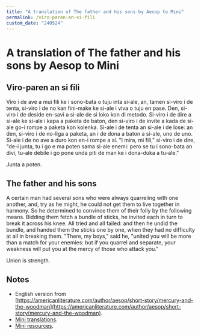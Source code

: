 ```yaml
---
title: "A translation of The father and his sons by Aesop to Mini"
permalink: /viro-paren-an-si-fili
custom_date: "240524"
---
```


# A translation of The father and his sons by Aesop to Mini

## Viro-paren an si fili

Viro i de ave a mui fili ke i sono-bata o tuju inta si-ale, an, tamen si-viro i de tenta, si-viro i de no kan fini-make ke si-ale i viva o tuju en pase. Den, si-viro i de deside en-savi a si-ale de si loko kon di metodo. Si-viro i de dire a si-ale ke si-ale i kapa a paketa de baton, den si-viro i de invite a kada de si-ale go-i rompe a paketa kon kolenka. Si-ale i de tenta an si-ale i de lose: an den, si-viro i de no-liga a paketa, an i de dona a baton a si-ale, uno de uno. Si-ale i de no ave a duro kon en-i rompe a si. "I mira, mi fili," si-viro i de dire, "de-i junta, tu i go e ma poten sama si-ale enemi: pero se tu i sono-bata an divi, tu-ale debile i go pone unda piti de man ke i dona-duka a tu-ale."

Junta a poten.

## The father and his sons

A certain man had several sons who were always quarreling with one another, and, try as he might, he could not get them to live together in harmony. So he determined to convince them of their folly by the following means. Bidding them fetch a bundle of sticks, he invited each in turn to break it across his knee. All tried and all failed: and then he undid the bundle, and handed them the sticks one by one, when they had no difficulty at all in breaking them. "There, my boys," said he, "united you will be more than a match for your enemies: but if you quarrel and separate, your weakness will put you at the mercy of those who attack you."

Union is strength.

## Notes

- English version from [https://americanliterature.com/author/aesop/short-story/mercury-and-the-woodman](https://americanliterature.com/author/aesop/short-story/mercury-and-the-woodman).
- [Mini translations](/mini-translations).
- [Mini resources](/mini-resources).
